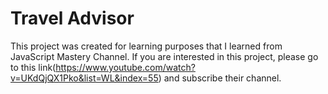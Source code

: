 # Travel Advisor

This project was created for learning purposes that I learned from JavaScript Mastery Channel.
If you are interested in this project, please go to this link(https://www.youtube.com/watch?v=UKdQjQX1Pko&list=WL&index=55) 
and subscribe their channel.